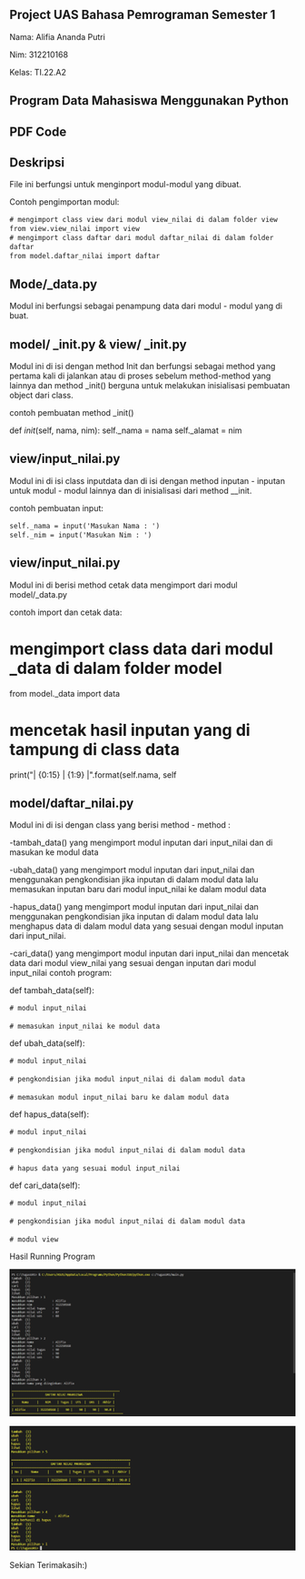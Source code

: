 ## Project UAS Bahasa Pemrograman Semester 1

Nama: Alifia Ananda Putri

Nim: 312210168

Kelas: TI.22.A2

## Program Data Mahasiswa Menggunakan Python

## PDF Code



## Deskripsi

File ini berfungsi untuk menginport modul-modul yang dibuat.

Contoh pengimportan modul:

```
# mengimport class view dari modul view_nilai di dalam folder view
from view.view_nilai import view
# mengimport class daftar dari modul daftar_nilai di dalam folder daftar
from model.daftar_nilai import daftar
```

## Mode/_data.py

Modul ini berfungsi sebagai penampung data dari modul - modul yang di buat.

## model/ _init.py & view/ _init.py

Modul ini di isi dengan method Init dan berfungsi sebagai method yang pertama kali di jalankan atau di proses sebelum method-method yang lainnya dan method _init() berguna untuk melakukan inisialisasi pembuatan object dari class.

contoh pembuatan method _init()

def _init_(self, nama, nim):
    self._nama = nama
    self._alamat = nim

## view/input_nilai.py

Modul ini di isi class inputdata dan di isi dengan method inputan - inputan untuk modul - modul lainnya dan di inisialisasi dari method __init.

contoh pembuatan input:

    self._nama = input('Masukan Nama : ')
    self._nim = input('Masukan Nim : ')

## view/input_nilai.py

Modul ini di berisi method cetak data mengimport dari modul model/_data.py

contoh import dan cetak data:

# mengimport class data dari modul _data di dalam folder model
from model._data import data
# mencetak hasil inputan yang di tampung di class data
print("| {0:15}   | {1:9} |".format(self.nama, self

## model/daftar_nilai.py

Modul ini di isi dengan class yang berisi method - method :

-tambah_data() yang mengimport modul inputan dari input_nilai dan di masukan ke modul data

-ubah_data() yang mengimport modul inputan dari input_nilai dan menggunakan pengkondisian jika inputan di dalam modul data lalu memasukan inputan baru dari modul input_nilai ke dalam modul data

-hapus_data() yang mengimport modul inputan dari input_nilai dan menggunakan pengkondisian jika inputan di dalam modul data lalu menghapus data di dalam modul data yang sesuai dengan modul inputan dari input_nilai.

-cari_data() yang mengimport modul inputan dari input_nilai dan mencetak data dari modul view_nilai yang sesuai dengan inputan dari modul input_nilai contoh program:

def tambah_data(self):

    # modul input_nilai
    
    # memasukan input_nilai ke modul data
    
def ubah_data(self):

    # modul input_nilai
    
    # pengkondisian jika modul input_nilai di dalam modul data
    
    # memasukan modul input_nilai baru ke dalam modul data
    
def hapus_data(self):

    # modul input_nilai
    
    # pengkondisian jika modul input_nilai di dalam modul data
    
    # hapus data yang sesuai modul input_nilai
    
def cari_data(self):

    # modul input_nilai
    
    # pengkondisian jika modul input_nilai di dalam modul data
    
    # modul view

Hasil Running Program


![gambar1](ss/1.png)


![gambar2](ss/2.png)


Sekian Terimakasih:)
